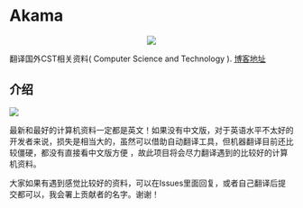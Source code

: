 # Akama

<p align="center">
<img src="https://img.shields.io/badge/license-MIT-black.svg">
</p>

翻译国外CST相关资料( Computer Science and Technology ). [博客地址](https://lvsi-china.github.io/)

## 介绍

<img src="https://github.com/Lvsi-China/Akama/raw/master/extra/images/logo.png">

最新和最好的计算机资料一定都是英文！如果没有中文版，对于英语水平不太好的开发者来说，损失是相当大的，虽然可以借助自动翻译工具，但机器翻译目前还比较僵硬，都没有直接看中文版方便 ，故此项目将会尽力翻译遇到的比较好的计算机资料。

大家如果有遇到感觉比较好的资料，可以在Issues里面回复，或者自己翻译后提交都可以，我会署上贡献者的名字。谢谢！
